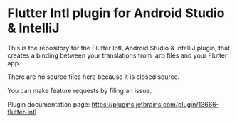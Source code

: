 # Flutter Intl plugin for Android Studio & IntelliJ

This is the repository for the Flutter Intl, Android Studio & IntelliJ plugin, that creates a binding between your translations from .arb files and your Flutter app.

There are no source files here because it is closed source. 

You can make feature requests by filing an issue.

Plugin documentation page: https://plugins.jetbrains.com/plugin/13666-flutter-intl
